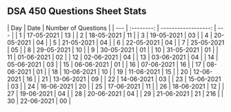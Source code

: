 ## DSA 450 Questions Sheet Stats

| Day |    Date    | Number of Questions |
| --- | :--------: | ------------------: | --- |
| 1   | 17-05-2021 |                  13 |
| 2   | 18-05-2021 |                  11 |
| 3   | 19-05-2021 |                  03 |
| 4   | 20-05-2021 |                  04 |
| 5   | 21-05-2021 |                  04 |
| 6   | 22-05-2021 |                  04 |
| 7   | 25-05-2021 |                  05 |
| 8   | 29-05-2021 |                  10 |
| 9   | 30-05-2021 |                  01 |
| 10  | 31-05-2021 |                  01 |
| 11  | 01-06-2021 |                  02 |
| 12  | 02-06-2021 |                  04 |
| 13  | 03-06-2021 |                  04 |
| 14  | 05-06-2021 |                  03 |
| 15  | 06-06-2021 |                  01 |
| 16  | 07-06-2021 |                  16 |
| 17  | 08-06-2021 |                  01 |
| 18  | 10-06-2021 |                  10 |
| 19  | 11-06-2021 |                  15 |
| 20  | 12-06-2021 |                  16 |
| 21  | 13-06-2021 |                  09 |
| 22  | 14-06-2021 |                  03 |
| 23  | 15-06-2021 |                  03 |
| 24  | 16-06-2021 |                  20 |
| 25  | 17-06-2021 |                  11 |
| 26  | 18-06-2021 |                  12 |
| 27  | 19-06-2021 |                  04 |
| 28  | 20-06-2021 |                  04 |
| 29  | 21-06-2021 |                  21 | 216 |
| 30  | 22-06-2021 |                  00 |
